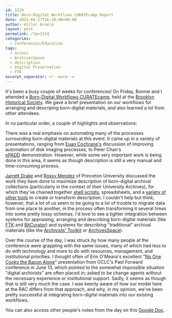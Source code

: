```yaml
---
id: 1324
title: Born-Digital Workflows CURATEcamp Report
date: 2015-04-27T16:20:40+00:00
author: Hillel Arnold
layout: post
permalink: /?p=1324
categories:
  - Conferences/Education
tags:
  - access
  - ArchivesSpace
  - description
  - Digital Preservation
  - FTK
excerpt_separator: <!--more-->
---
```

It's been a busy couple of weeks for conferences! On Friday, Bonnie and I attended a [Born-Digital Workflows CURATEcamp](http://wiki.curatecamp.org/index.php/Born-Digital_Workflows_CURATEcamp,_April_23rd_at_Brooklyn_Historical_Society), held at the [Brooklyn Historical Society](http://brooklynhistory.org/). We gave a brief presentation on our workflows for arranging and descriping born-digital materials, and also learned a lot from other attendees.<!--more-->

In no particular order, a couple of highlights and observations:

There was a real emphasis on automating many of the processes surrounding born-digital materials at this event. It came up in a variety of presentations, ranging from [Euan Cochrane's](http://www.euancochrane.com/) discussion of improving automation of disk imaging processes, to Peter Chan's [ePADD](http://suif.stanford.edu/~hangal/epadd/) demonstration. However, while some very important work is being done in this area, it seems as though description is still a very manual and time-consuming process.

[Jarrett Drake](https://blogs.princeton.edu/mudd/2014/06/meet-mudds-jarrett-m-drake/) and [Rossy Mendez](https://blogs.princeton.edu/mudd/author/rmendez/) of Princeton University discussed the work they have done to maximize description of born-digital archival collections (particularly in the context of their University Archives), for which they've chained together [shell scripts](https://github.com/pulibrary/sipper), spreadsheets, and a [variety of other tools](https://drive.google.com/folderview?id=0B6NCn2bEXEBjaTJLNGJCcHhrS0E&usp=sharing) to create or transform description. I couldn't help but think, however, that a lot of us seem to be going to a lot of trouble to migrate data from one place to another, in the process often transforming it several times into some pretty lossy schemas. I'd love to see a tighter integration between systems for appraising, arranging and describing born-digital materials (like [FTK](http://accessdata.com/solutions/digital-forensics/forensic-toolkit-ftk) and [BitCurator](http://www.bitcurator.net/)) and systems for describing "traditional" archival materials (like the [Archivists' Toolkit](http://archiviststoolkit.org/) or [ArchivesSpace](http://archivesspace.org/)).

Over the course of the day, I was struck by how many people at the conference were grappling with the same issues, many of which had less to do with technology and more to do with resources, management, and institutional priorities. I thought often of Erin O'Meara's excellent "[No One Cooks the Bacon Alone](https://www.youtube.com/watch?v=xnQ5G1fH5-8)" presentation from OCLC's Past Forward conference in June 13, which pointed to the somewhat impossible situation "digital archivists" are often placed in; asked to be change agents without the necessary experience or institutional support. Sadly, it seems as though that is still very much the case. I was keenly aware of how our model here at the RAC differs from that approach, and why, in my opinion, we've been pretty successful at integrating born-digital materials into our existing workflows.

You can also access other people's notes from the day on this [Google Doc](https://docs.google.com/document/d/1JlEiX0uzOGkyJ-josxRUijxl0APWltqAV1gv-jTYWDo/edit).
